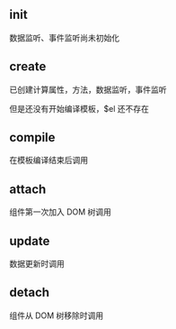 ## init

数据监听、事件监听尚未初始化

## create

已创建计算属性，方法，数据监听，事件监听

但是还没有开始编译模板，$el 还不存在


## compile

在模板编译结束后调用

## attach

组件第一次加入 DOM 树调用

## update

数据更新时调用


## detach

组件从 DOM 树移除时调用
